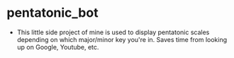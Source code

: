 # pentatonic_bot
  * This little side project of mine is used to display pentatonic scales depending on which major/minor key you're in. Saves    time from looking up on Google, Youtube, etc.

